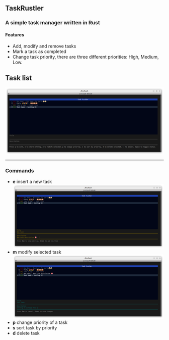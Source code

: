 ## TaskRustler
### A simple task manager written in Rust

#### Features

- Add, modify and remove tasks
- Mark a task as completed
- Change task priority, there are three different priorities: High, Medium, Low.

## Task list
![main](/docs/task_list.png)

--- 
### Commands

- __e__ insert a new task
![insert task](/docs/add_task.png)
- __m__ modify selected task
![modify task](/docs/modify_task.png)
- __p__ change priority of a task
- __s__ sort task by priority
- __d__ delete task
